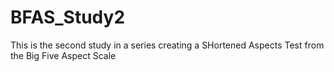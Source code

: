 # BFAS_Study2

This is the second study in a series creating a SHortened Aspects Test from the Big Five Aspect Scale
